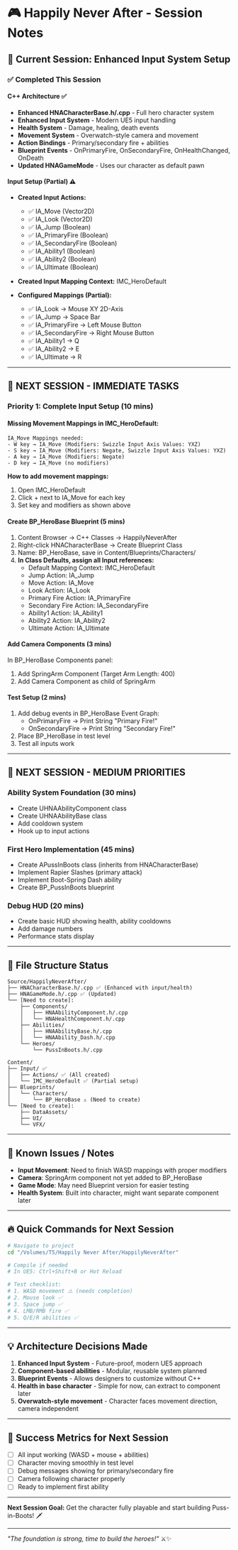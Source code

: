 # 🎮 Happily Never After - Session Notes

## 📅 Current Session: Enhanced Input System Setup

### ✅ Completed This Session

#### C++ Architecture ✅
- **Enhanced HNACharacterBase.h/.cpp** - Full hero character system
- **Enhanced Input System** - Modern UE5 input handling 
- **Health System** - Damage, healing, death events
- **Movement System** - Overwatch-style camera and movement
- **Action Bindings** - Primary/secondary fire + abilities
- **Blueprint Events** - OnPrimaryFire, OnSecondaryFire, OnHealthChanged, OnDeath
- **Updated HNAGameMode** - Uses our character as default pawn

#### Input Setup (Partial) ⚠️
- **Created Input Actions:**
  - ✅ IA_Move (Vector2D)
  - ✅ IA_Look (Vector2D) 
  - ✅ IA_Jump (Boolean)
  - ✅ IA_PrimaryFire (Boolean)
  - ✅ IA_SecondaryFire (Boolean)
  - ✅ IA_Ability1 (Boolean)
  - ✅ IA_Ability2 (Boolean)
  - ✅ IA_Ultimate (Boolean)

- **Created Input Mapping Context:** IMC_HeroDefault
- **Configured Mappings (Partial):**
  - ✅ IA_Look → Mouse XY 2D-Axis
  - ✅ IA_Jump → Space Bar
  - ✅ IA_PrimaryFire → Left Mouse Button
  - ✅ IA_SecondaryFire → Right Mouse Button
  - ✅ IA_Ability1 → Q
  - ✅ IA_Ability2 → E
  - ✅ IA_Ultimate → R

---

## 🚧 NEXT SESSION - IMMEDIATE TASKS

### Priority 1: Complete Input Setup (10 mins)

#### Missing Movement Mappings in IMC_HeroDefault:
```
IA_Move Mappings needed:
- W key → IA_Move (Modifiers: Swizzle Input Axis Values: YXZ)
- S key → IA_Move (Modifiers: Negate, Swizzle Input Axis Values: YXZ)  
- A key → IA_Move (Modifiers: Negate)
- D key → IA_Move (no modifiers)
```

**How to add movement mappings:**
1. Open IMC_HeroDefault
2. Click + next to IA_Move for each key
3. Set key and modifiers as shown above

#### Create BP_HeroBase Blueprint (5 mins)
1. Content Browser → C++ Classes → HappilyNeverAfter
2. Right-click HNACharacterBase → Create Blueprint Class
3. Name: BP_HeroBase, save in Content/Blueprints/Characters/
4. **In Class Defaults, assign all Input references:**
   - Default Mapping Context: IMC_HeroDefault
   - Jump Action: IA_Jump
   - Move Action: IA_Move  
   - Look Action: IA_Look
   - Primary Fire Action: IA_PrimaryFire
   - Secondary Fire Action: IA_SecondaryFire
   - Ability1 Action: IA_Ability1
   - Ability2 Action: IA_Ability2
   - Ultimate Action: IA_Ultimate

#### Add Camera Components (3 mins)
In BP_HeroBase Components panel:
1. Add SpringArm Component (Target Arm Length: 400)
2. Add Camera Component as child of SpringArm

#### Test Setup (2 mins)
1. Add debug events in BP_HeroBase Event Graph:
   - OnPrimaryFire → Print String "Primary Fire!"
   - OnSecondaryFire → Print String "Secondary Fire!"
2. Place BP_HeroBase in test level
3. Test all inputs work

---

## 🎯 NEXT SESSION - MEDIUM PRIORITIES

### Ability System Foundation (30 mins)
- Create UHNAAbilityComponent class
- Create UHNAAbilityBase class  
- Add cooldown system
- Hook up to input actions

### First Hero Implementation (45 mins)
- Create APussInBoots class (inherits from HNACharacterBase)
- Implement Rapier Slashes (primary attack)
- Implement Boot-Spring Dash ability
- Create BP_PussInBoots blueprint

### Debug HUD (20 mins)
- Create basic HUD showing health, ability cooldowns
- Add damage numbers
- Performance stats display

---

## 📂 File Structure Status

```
Source/HappilyNeverAfter/
├── HNACharacterBase.h/.cpp ✅ (Enhanced with input/health)
├── HNAGameMode.h/.cpp ✅ (Updated)
└── [Need to create]:
    ├── Components/
    │   ├── HNAAbilityComponent.h/.cpp
    │   └── HNAHealthComponent.h/.cpp
    ├── Abilities/
    │   ├── HNAAbilityBase.h/.cpp
    │   └── HNAAbility_Dash.h/.cpp
    └── Heroes/
        └── PussInBoots.h/.cpp

Content/
├── Input/ ✅
│   ├── Actions/ ✅ (All created)
│   └── IMC_HeroDefault ✅ (Partial setup)
├── Blueprints/
│   └── Characters/
│       └── BP_HeroBase ⚠️ (Need to create)
└── [Need to create]:
    ├── DataAssets/
    ├── UI/
    └── VFX/
```

---

## 🐛 Known Issues / Notes

- **Input Movement**: Need to finish WASD mappings with proper modifiers
- **Camera**: SpringArm component not yet added to BP_HeroBase
- **Game Mode**: May need Blueprint version for easier testing
- **Health System**: Built into character, might want separate component later

---

## 🔥 Quick Commands for Next Session

```bash
# Navigate to project
cd "/Volumes/T5/Happily Never After/HappilyNeverAfter"

# Compile if needed
# In UE5: Ctrl+Shift+B or Hot Reload

# Test checklist:
# 1. WASD movement ⚠️ (needs completion)
# 2. Mouse look ✅
# 3. Space jump ✅  
# 4. LMB/RMB fire ✅
# 5. Q/E/R abilities ✅
```

---

## 💡 Architecture Decisions Made

1. **Enhanced Input System** - Future-proof, modern UE5 approach
2. **Component-based abilities** - Modular, reusable system planned
3. **Blueprint Events** - Allows designers to customize without C++
4. **Health in base character** - Simple for now, can extract to component later
5. **Overwatch-style movement** - Character faces movement direction, camera independent

---

## 🎯 Success Metrics for Next Session

- [ ] All input working (WASD + mouse + abilities)
- [ ] Character moving smoothly in test level
- [ ] Debug messages showing for primary/secondary fire
- [ ] Camera following character properly
- [ ] Ready to implement first ability

---

**Next Session Goal:** Get the character fully playable and start building Puss-in-Boots! 🗡️

---

*"The foundation is strong, time to build the heroes!"* ⚔️✨